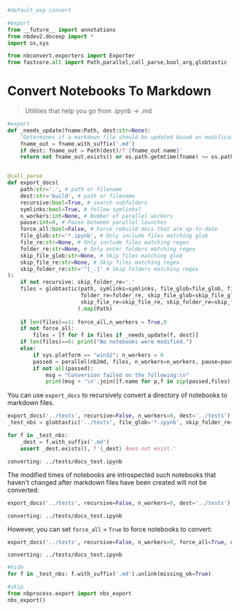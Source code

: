 ```python
#default_exp convert
```

<!-- WARNING: THIS FILE WAS AUTOGENERATED! DO NOT EDIT! -->


```python
#export
from __future__ import annotations
from nbdev2.docexp import *
import os,sys

from nbconvert.exporters import Exporter
from fastcore.all import Path,parallel,call_parse,bool_arg,globtastic
```

# Convert Notebooks To Markdown

> Utilities that help you go from .ipynb -> .md


```python
#export
def _needs_update(fname:Path, dest:str=None):
    "Determines if a markdown file should be updated based on modification time relative to its notebook."
    fname_out = fname.with_suffix('.md')
    if dest: fname_out = Path(dest)/f'{fname_out.name}'
    return not fname_out.exists() or os.path.getmtime(fname) >= os.path.getmtime(fname_out)


@call_parse
def export_docs(
    path:str='.', # path or filename
    dest:str='build', # path or filename
    recursive:bool=True, # search subfolders
    symlinks:bool=True, # follow symlinks?
    n_workers:int=None, # Number of parallel workers
    pause:int=0, # Pause between parallel launches
    force_all:bool=False, # Force rebuild docs that are up-to-date
    file_glob:str='*.ipynb', # Only include files matching glob
    file_re:str=None, # Only include files matching regex
    folder_re:str=None, # Only enter folders matching regex
    skip_file_glob:str=None, # Skip files matching glob
    skip_file_re:str=None, # Skip files matching regex
    skip_folder_re:str='^[_.]' # Skip folders matching regex
):
    if not recursive: skip_folder_re='.'
    files = globtastic(path, symlinks=symlinks, file_glob=file_glob, file_re=file_re,
                       folder_re=folder_re, skip_file_glob=skip_file_glob,
                       skip_file_re=skip_file_re, skip_folder_re=skip_folder_re
                      ).map(Path)
    
    if len(files)==1: force_all,n_workers = True,0
    if not force_all:
        files = [f for f in files if _needs_update(f, dest)]
    if len(files)==0: print("No notebooks were modified.")
    else:
        if sys.platform == "win32": n_workers = 0
        passed = parallel(nb2md, files, n_workers=n_workers, pause=pause, dest=dest)
        if not all(passed):
            msg = "Conversion failed on the following:\n"
            print(msg + '\n'.join([f.name for p,f in zip(passed,files) if not p]))
```

You can use `export_docs` to recursively convert a directory of notebooks to markdown files.


```python
export_docs('../tests', recursive=False, n_workers=0, dest='../tests')
_test_nbs = globtastic('../tests', file_glob='*.ipynb', skip_folder_re='^[_.]').map(Path)

for f in _test_nbs:
    _dest = f.with_suffix('.md')
    assert _dest.exists(), f'{_dest} does not exist.'
```

<CodeOutputBlock lang="python">

    converting: ../tests/docs_test.ipynb


</CodeOutputBlock>

The modified times of notebooks are introspected such notebooks that haven't changed after markdown files have been created will not be converted:


```python
export_docs('../tests', recursive=False, n_workers=0, dest='../tests')
```

<CodeOutputBlock lang="python">

    converting: ../tests/docs_test.ipynb


</CodeOutputBlock>

However, you can set `force_all` = `True` to force notebooks to convert:


```python
export_docs('../tests', recursive=False, n_workers=0, force_all=True, dest='../tests')
```

<CodeOutputBlock lang="python">

    converting: ../tests/docs_test.ipynb


</CodeOutputBlock>


```python
#hide
for f in _test_nbs: f.with_suffix('.md').unlink(missing_ok=True)
```


```python
#skip
from nbprocess.export import nbs_export
nbs_export()
```
